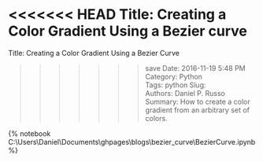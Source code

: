 <<<<<<< HEAD
Title: Creating a Color Gradient Using a Bezier curve 
=======
Title: Creating a Color Gradient Using a Bezier Curve 
>>>>>>> save
Date: 2016-11-19 5:48 PM  
Category: Python  
Tags: python
Slug:  
Authors: Daniel P. Russo  
Summary: How to create a color gradient from an arbitrary set of colors. 


{% notebook C:\Users\Daniel\Documents\ghpages\blogs\bezier_curve\BezierCurve.ipynb %}